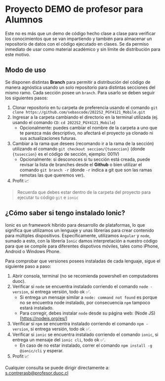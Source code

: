 # Proyecto DEMO de profesor para Alumnos
Este no es más que un demo de código hecho clase a clase para verificar los conocimientos que se van impartiendo y también para almacenar un repositorio de datos con el código ejecutado en clases.
Se da permiso inmediato de usar como material académico y sin límite de distribución para este motivo.

## Modo de uso
Se disponen distintas **Branch** para permitir a distribución del código de manera agnóstica usando un solo repositorio para distintas secciones del mismo ramo.
Cada sección posee un `branch`.
Para usarlo se deben seguir los siguientes pasos:
1. Clonar repositorio en tu carpeta de preferencia usando el comando `git clone https://github.com/sebascode/2022S2_PGY4121_Mobile.git`
2. Ingresar a la carpeta cambiando el directorio en la terminal utilizada (ej. usando el comando `CD`: `cd 2022S2_PGY4121_Mobile`)
   - Opcionalmente: puedes cambiar el nombre de la carpeta a uno que te parezca más descriptivo, no afectará el proyecto ya clonado ni sus actualizaciones futuras.
3. Cambiar a la rama que desees (recomando ir a la rama de la sección) utilizando el comando `git checkout seccion/{tuseccion}` (donde `{tuseccion}` es el código de sección, ejemplo: 001V)
   - Opcionalmente: si desconoces si tu sección está creada, puede revisar la lista de branches desde el **Github** o bien utilizar el comando `git branch -r` (donde `-r` indica a git que son las ramas remotas las que queremos ver).
4. Profit 📈

> Recuerda que debes estar dentro de la carpeta del proyecto para ejecutar tu código `git` e `ionic`

## ¿Cómo saber si tengo instalado Ionic?
Ionic es un framework híbrido para desarrollo de plataformas, lo que significa que utilizamos un lenguaje y unas librerías para crear contenido para múltiples dispositivos.
Específicamente, utilizamos `Angular` y `node`, sumado a esto, con la librería `Ionic` damos interpretación a nuestro código para que se compile para diferentes dispotivos móviles, tales como iPhone, Android o Windows Phone.

Para comprobar que versiones posees instaladas de cada lenguaje, sigue el siguiente paso a paso:
1. Abrir consola, terminal (no se recomienda powershell en computadores duoc).
2. Verificar si `node` se encuentra instalado corriendo el comando `node -version`, si entrega versión, todo ok ✅.
   - Si entrega un mensaje similar a `node: command not found` es porque no se encuentra node instalado, por consecuencia `npm` tampoco estará instalado.
   - Para corregir, debes instalar `node` desde su página web: (Node JS)[https://nodejs.org/es/]
3. Verificar si `npm` se encuentra instalado corriendo el comando `npm -version`, si entrega versión, todo ok ✅.
4. Verificar si `ionic` se encuentra instalado corriendo el comando `ionic`, si entrega un mensaje del `ionic cli`, todo ok ✅.
   - En caso de no estar instalado, correr el comando `npm install -g @ionic/cli` y esperar.
5. Profit 📈

Cualquier consulta se puede dirigir directamente a: s.contrerasb@profesor.duoc.cl